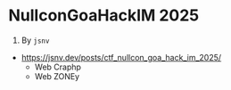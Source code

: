 # NullconGoaHackIM 2025

1. By `jsnv`
- https://jsnv.dev/posts/ctf_nullcon_goa_hack_im_2025/
    - Web Craphp
    - Web ZONEy
